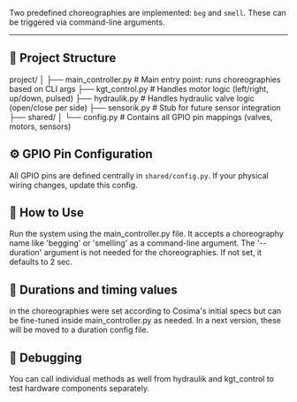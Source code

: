 Two predefined choreographies are implemented: `beg` and `smell`. These can be triggered via command-line arguments.

---

## 📁 Project Structure

project/
│
├── main_controller.py # Main entry point: runs choreographies based on CLI args
├── kgt_control.py # Handles motor logic (left/right, up/down, pulsed)
├── hydraulik.py # Handles hydraulic valve logic (open/close per side)
├── sensorik.py # Stub for future sensor integration
├── shared/
│ └── config.py # Contains all GPIO pin mappings (valves, motors, sensors)

## ⚙️ GPIO Pin Configuration

All GPIO pins are defined centrally in `shared/config.py`.
If your physical wiring changes, update this config.

## 🚀 How to Use
Run the system using the main_controller.py file. 
It accepts a choreography name like 'begging' or 'smelling' as a command-line argument.
The '--duration' argument is not needed for the choreographies. If not set, it defaults to 2 sec.


## 📝 Durations and timing values 
in the choreographies were set according to Cosima's initial specs but can be fine-tuned inside main_controller.py as needed. In a next version, these will be moved to a duration config file.

## 🔧 Debugging
You can call individual methods as well from hydraulik and kgt_control to test hardware components separately.

